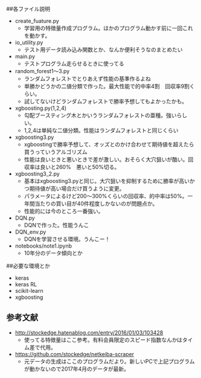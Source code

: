 ##各ファイル説明
- create_fuature.py
    - 学習用の特徴量作成プログラム。ほかのプログラム動かす前に一回これを動かす。
- io_utility.py
    - テスト用データ読み込み関数とか、なんか便利そうなのまとめたい
- main.py
    - テストプログラム走らせるときに使ってる
- random_forest1～3.py
    - ランダムフォレストでとりあえず性能の基準作るよね
    - 単勝かどうかの二値分類で作った。最大性能で的中率4割　回収率9割くらい。
    - 試してないけどランダムフォレストで勝率予想してもよかったかも。
- xgboosting.py(1,2,4)
    - 勾配ブースティング木とかいうランダムフォレストの亜種。強いらしい。
    - 1,2,4は単純な二値分類。性能はランダムフォレストと同じくらい
- xgboosting3.py
    - xgboostingで勝率予想して、オッズとのかけ合わせて期待値を超えたら買うっていうアルゴリズム
    - 性能は良いときと悪いときで差が激しい。おそらく大穴狙いが酷い。回収率は良いと260%　悪いと50%切る。
- xgboosting3_2.py
    - 基本はxgboosting3.pyと同じ。大穴狙いを抑制するために勝率が高いかつ期待値が高い場合だけ買うように変更。
    - パラメータによるけど200～300%くらいの回収率、的中率は50%。一年間当たりの買い目が40件程度しかないのが問題点か。
    - 性能的には今のところ一番強い。
- DQN.py
    - DQNで作った。性能うんこ
- DQN_env.py
    - DQNを学習させる環境。うんこー！
- notebooks/note1.ipynb
    - 10年分のデータ傾向とか
    
##必要な環境とか
- keras
- keras RL
- scikit-learn
- xgboosting

## 参考文献
- http://stockedge.hatenablog.com/entry/2016/01/03/103428
    - 使ってる特徴量はここ参考。有料会員限定のスピード指数なんかはタイム差で代用。
- https://github.com/stockedge/netkeiba-scraper
    - 元データの生成はここのプログラムだより。新しいPCで上記プログラムが動かないので2017年4月のデータが最新。